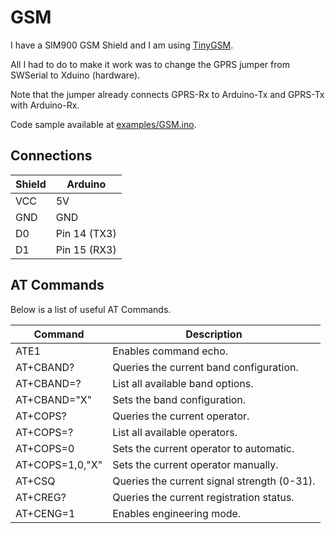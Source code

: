 # GSM

I have a SIM900 GSM Shield and I am using [TinyGSM](https://github.com/vshymanskyy/TinyGSM).

All I had to do to make it work was to change the GPRS jumper from SWSerial to Xduino (hardware).

Note that the jumper already connects GPRS-Rx to Arduino-Tx and GPRS-Tx with Arduino-Rx.

Code sample available at [examples/GSM.ino](examples/GSM.ino).

## Connections

Shield | Arduino
-------|--------
VCC    | 5V
GND    | GND
D0     | Pin 14 (TX3)
D1     | Pin 15 (RX3)

## AT Commands

Below is a list of useful AT Commands.

Command         | Description
----------------|------------
ATE1            | Enables command echo.
AT+CBAND?       | Queries the current band configuration.
AT+CBAND=?      | List all available band options.
AT+CBAND="X"    | Sets the band configuration.
AT+COPS?        | Queries the current operator.
AT+COPS=?       | List all available operators.
AT+COPS=0       | Sets the current operator to automatic.
AT+COPS=1,0,"X" | Sets the current operator manually.
AT+CSQ          | Queries the current signal strength (0-31).
AT+CREG?        | Queries the current registration status.
AT+CENG=1       | Enables engineering mode.
